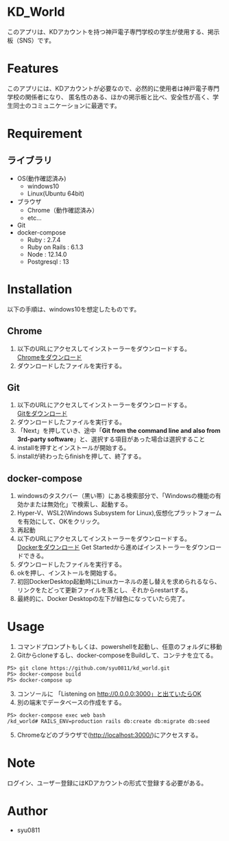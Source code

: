 # KD_World

このアプリは、KDアカウントを持つ神戸電子専門学校の学生が使用する、掲示板（SNS）です。
 
# Features
 
このアプリには、KDアカウントが必要なので、必然的に使用者は神戸電子専門学校の関係者になり、
匿名性のある、ほかの掲示板と比べ、安全性が高く、学生同士のコミュニケーションに最適です。
 
# Requirement
 
## ライブラリ
* OS(動作確認済み)
  * windows10
  * Linux(Ubuntu 64bit)
* ブラウザ
  * Chrome（動作確認済み）
  * etc...
* Git
* docker-compose
  * Ruby : 2.7.4
  * Ruby on Rails : 6.1.3
  * Node : 12.14.0
  * Postgresql : 13

 
# Installation

以下の手順は、windows10を想定したものです。

## Chrome

1. 以下のURLにアクセスしてインストーラーをダウンロードする。  
  [Chromeをダウンロード](https://www.google.co.jp/chrome/)
2. ダウンロードしたファイルを実行する。

## Git

1. 以下のURLにアクセスしてインストーラーをダウンロードする。  
  [Gitをダウンロード](https://git-for-windows.github.io/)
2. ダウンロードしたファイルを実行する。
3. 「Next」を押していき、途中「**Git from the command line and also from 3rd-party software**」と、選択する項目があった場合は選択すること
4. installを押すとインストールが開始する。
5. installが終わったらfinishを押して、終了する。

## docker-compose

1. windowsのタスクバー（黒い帯）にある検索部分で、「Windowsの機能の有効かまたは無効化」で検索し、起動する。
2. Hyper-V、WSL2(Windows Subsystem for Linux),仮想化プラットフォームを有効にして、OKをクリック。
3. 再起動
4. 以下のURLにアクセスしてインストーラーをダウンロードする。  
  [Dockerをダウンロード](https://www.docker.com/) Get Startedから進めばインストーラーをダウンロードできる。
5. ダウンロードしたファイルを実行する。
6. okを押し、インストールを開始する。
7. 初回DockerDesktop起動時にLinuxカーネルの差し替えを求められるなら、リンクをたどって更新ファイルを落とし、それからrestartする。
8. 最終的に、Docker Desktopの左下が緑色になっていたら完了。
 
# Usage

1. コマンドプロンプトもしくは、powershellを起動し、任意のフォルダに移動
2. Gitからcloneするし、docker-composeをBuildして、コンテナを立てる。
```console
PS> git clone https://github.com/syu0811/kd_world.git
PS> docker-compose build
PS> docker-compose up
```
3. コンソールに 「Listening on http://0.0.0.0:3000」と出ていたらOK
4. 別の端末でデータベースの作成をする。
```console
PS> docker-compose exec web bash
/kd_world# RAILS_ENV=production rails db:create db:migrate db:seed
```
5. Chromeなどのブラウザで([http://localhost:3000/](http://localhost:3000/))にアクセスする。


# Note
 
ログイン、ユーザー登録にはKDアカウントの形式で登録する必要がある。
 
# Author
 
* syu0811
